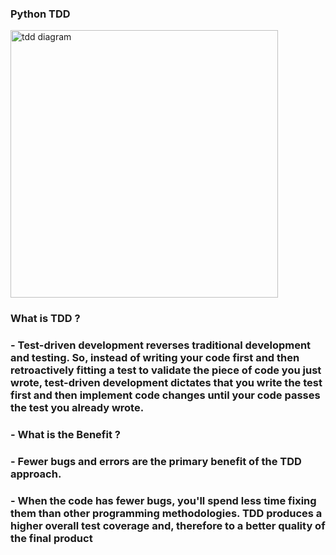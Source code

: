 ### Python TDD

<img width="428" alt="tdd diagram" src="https://user-images.githubusercontent.com/110182832/183959713-a8dd3665-7936-4aae-9d63-505af85e51b8.png">





### What is TDD ?
### - Test-driven development reverses traditional development and testing. So, instead of writing your code first and then retroactively fitting a test to validate the piece of code you just wrote, test-driven development dictates that you write the test first and then implement code changes until your code passes the test you already wrote.

### - What is the Benefit ?
### - Fewer bugs and errors are the primary benefit of the TDD approach.
### - When the code has fewer bugs, you'll spend less time fixing them than other programming methodologies. TDD produces a higher overall test coverage and, therefore to a better quality of the final product

